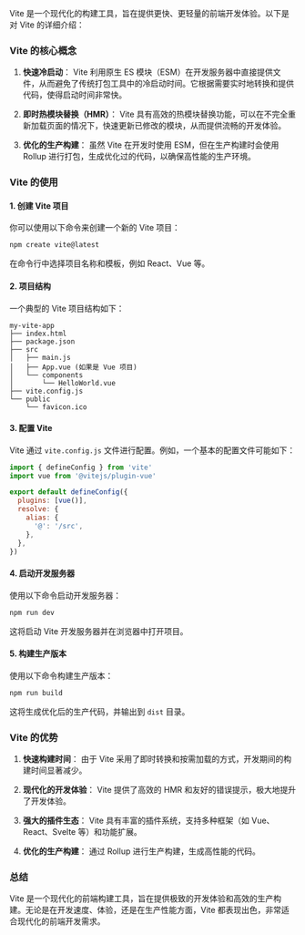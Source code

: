 Vite 是一个现代化的构建工具，旨在提供更快、更轻量的前端开发体验。以下是对 Vite 的详细介绍：

### Vite 的核心概念

1. **快速冷启动**：
   Vite 利用原生 ES 模块（ESM）在开发服务器中直接提供文件，从而避免了传统打包工具中的冷启动时间。它根据需要实时地转换和提供代码，使得启动时间非常快。

2. **即时热模块替换（HMR）**：
   Vite 具有高效的热模块替换功能，可以在不完全重新加载页面的情况下，快速更新已修改的模块，从而提供流畅的开发体验。

3. **优化的生产构建**：
   虽然 Vite 在开发时使用 ESM，但在生产构建时会使用 Rollup 进行打包，生成优化过的代码，以确保高性能的生产环境。

### Vite 的使用

#### 1. 创建 Vite 项目

你可以使用以下命令来创建一个新的 Vite 项目：

```bash
npm create vite@latest
```

在命令行中选择项目名称和模板，例如 React、Vue 等。

#### 2. 项目结构

一个典型的 Vite 项目结构如下：

```
my-vite-app
├── index.html
├── package.json
├── src
│   ├── main.js
│   ├── App.vue (如果是 Vue 项目)
│   └── components
│       └── HelloWorld.vue
├── vite.config.js
└── public
    └── favicon.ico
```

#### 3. 配置 Vite

Vite 通过 `vite.config.js` 文件进行配置。例如，一个基本的配置文件可能如下：

```javascript
import { defineConfig } from 'vite'
import vue from '@vitejs/plugin-vue'

export default defineConfig({
  plugins: [vue()],
  resolve: {
    alias: {
      '@': '/src',
    },
  },
})
```

#### 4. 启动开发服务器

使用以下命令启动开发服务器：

```bash
npm run dev
```

这将启动 Vite 开发服务器并在浏览器中打开项目。

#### 5. 构建生产版本

使用以下命令构建生产版本：

```bash
npm run build
```

这将生成优化后的生产代码，并输出到 `dist` 目录。

### Vite 的优势

1. **快速构建时间**：
   由于 Vite 采用了即时转换和按需加载的方式，开发期间的构建时间显著减少。

2. **现代化的开发体验**：
   Vite 提供了高效的 HMR 和友好的错误提示，极大地提升了开发体验。

3. **强大的插件生态**：
   Vite 具有丰富的插件系统，支持多种框架（如 Vue、React、Svelte 等）和功能扩展。

4. **优化的生产构建**：
   通过 Rollup 进行生产构建，生成高性能的代码。

### 总结

Vite 是一个现代化的前端构建工具，旨在提供极致的开发体验和高效的生产构建。无论是在开发速度、体验，还是在生产性能方面，Vite 都表现出色，非常适合现代化的前端开发需求。